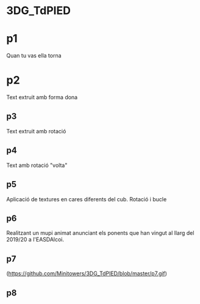 # 3DG_TdPIED

#  p1
Quan tu vas ella torna
#  p2
Text extruit amb forma dona

##  p3
Text extruit amb rotació

## p4
Text amb rotació "volta"

## p5 
Aplicació de textures en cares diferents del cub. Rotació i bucle

## p6
Realitzant un mupi animat anunciant els ponents que han vingut al llarg del 2019/20 a l'EASDAlcoi.

## p7
(https://github.com/Minitowers/3DG_TdPIED/blob/master/p7.gif)


## p8

